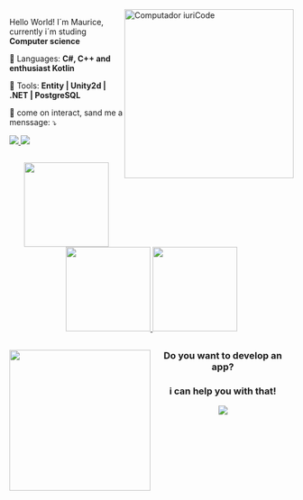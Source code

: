 <img src="https://raw.githubusercontent.com/MicaelliMedeiros/micaellimedeiros/master/image/computer-illustration.png" min-width="300px" max-width="300px" width="300px" align="right" alt="Computador iuriCode">

<p align="left"> 
  Hello World! I´m Maurice, currently i´m studing <strong>Computer science</strong>
</p>

<p align="left">
  🦄 Languages: <strong> C#, C++ and enthusiast Kotlin </strong>
</p>

<p align="left">
  💼 Tools: <strong>Entity | Unity2d | .NET | PostgreSQL</strong>
</p>

<p align="left">
  💌 come on interact, sand me a menssage: ⤵️
</p>

<div align="left">
  <a href="https://www.instagram.com/mauricioscb_/" alt="Instagram">
    <img src="https://img.shields.io/badge/-Instagram-b222d2?style=for-the-badge&logo=Instagram&logoColor=FFF"/>
  </a>
  
  <a href="https:https://www.linkedin.com/in/MauricioSiqueira/">
    <img src="https://img.shields.io/badge/-Linkedin-b222d2?style=for-the-badge&logo=Linkedin&logoColor=FFF"/>
  </a>
</div>

##

  <div align="center">
  <img width="150" height="150" src="https://media.giphy.com/media/WCtRYR2Km3v2ipMc0t/giphy.gif"/>
    <a href="https://github.com/MauricioSiqueira/">
      <img height="150em"src="https://github-readme-stats.vercel.app/api?username=MauricioSiqueira&theme=radical"/>
      <img height="150em"src="https://github-readme-stats.vercel.app/api/top-langs/?username=MauricioSiqueira&hide=html&layout=compact&theme=dark"/>
    </a>
  </div>

##

<img src="https://media.giphy.com/media/L3bj6t3opdeNddYCyl/giphy.gif" align="left" height="250"/>

<h3 align="center">
 <strong>Do you want to develop an app?</strong>
</h3>

<h3 align="center">
  <strong>i can help you with that!</strong>
</h3>

<p align="center">
  <a href="https://skillicons.dev">
    <img src="https://skillicons.dev/icons?i=html,css,js,ts,py,swift,git,github,vscode,nodejs,react,nextjs,mongodb,mysql,postman&perline=5" />
  </a>
</p>

##
